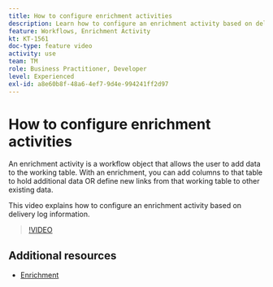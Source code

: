 ```yaml
---
title: How to configure enrichment activities
description: Learn how to configure an enrichment activity based on delivery log information.
feature: Workflows, Enrichment Activity
kt: KT-1561
doc-type: feature video
activity: use
team: TM
role: Business Practitioner, Developer
level: Experienced
exl-id: a8e60b8f-48a6-4ef7-9d4e-994241ff2d97
---
```

# How to configure enrichment activities

An enrichment activity is a workflow object that allows the user to add data to the working table. With an enrichment, you can add columns to that table to hold additional data OR define new links from that working table to other existing data.  

This video explains how to configure an enrichment activity based on delivery log information.

>[!VIDEO](https://video.tv.adobe.com/v/25193?quality=12)

## Additional resources

* [Enrichment](https://experienceleague.adobe.com/docs/campaign-classic/using/automating-with-workflows/targeting-activities/enrichment.html)
